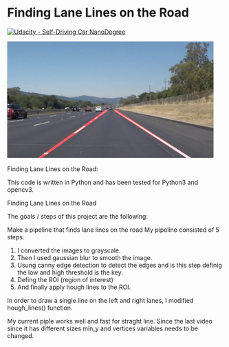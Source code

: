 # **Finding Lane Lines on the Road** 
[![Udacity - Self-Driving Car NanoDegree](https://s3.amazonaws.com/udacity-sdc/github/shield-carnd.svg)](http://www.udacity.com/drive)

<img src="examples/laneLines_thirdPass.jpg" width="480" alt="Combined Image" />

Finding Lane Lines on the Road:

This code is written in Python and has been tested for Python3 and opencv3.

Finding Lane Lines on the Road

The goals / steps of this project are the following:

Make a pipeline that finds lane lines on the road
My pipeline consisted of 5 steps.

1. I converted the images to grayscale.
2. Then I used gaussian blur to smooth the image.
3. Usung canny edge detection to detect the edges and is this step definig the low and high threshold is the key.
4. Defing the ROI (region of interest)
5. And finally apply hough lines to the ROI. 

In order to draw a single line on the left and right lanes, I modified hough_lines() function.

My current piple works well and fast for straght line. Since the last video since it has different sizes min_y and vertices variables needs to be changed.
